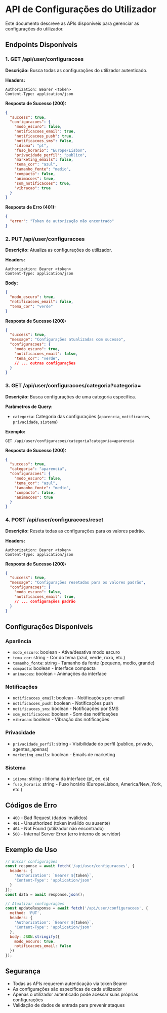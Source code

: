 # API de Configurações do Utilizador

Este documento descreve as APIs disponíveis para gerenciar as configurações do utilizador.

## Endpoints Disponíveis

### 1. GET /api/user/configuracoes
**Descrição:** Busca todas as configurações do utilizador autenticado.

**Headers:**
```
Authorization: Bearer <token>
Content-Type: application/json
```

**Resposta de Sucesso (200):**
```json
{
  "success": true,
  "configuracoes": {
    "modo_escuro": false,
    "notificacoes_email": true,
    "notificacoes_push": true,
    "notificacoes_sms": false,
    "idioma": "pt",
    "fuso_horario": "Europe/Lisbon",
    "privacidade_perfil": "publico",
    "marketing_emails": false,
    "tema_cor": "azul",
    "tamanho_fonte": "medio",
    "compacto": false,
    "animacoes": true,
    "som_notificacoes": true,
    "vibracao": true
  }
}
```

**Resposta de Erro (401):**
```json
{
  "error": "Token de autorização não encontrado"
}
```

### 2. PUT /api/user/configuracoes
**Descrição:** Atualiza as configurações do utilizador.

**Headers:**
```
Authorization: Bearer <token>
Content-Type: application/json
```

**Body:**
```json
{
  "modo_escuro": true,
  "notificacoes_email": false,
  "tema_cor": "verde"
}
```

**Resposta de Sucesso (200):**
```json
{
  "success": true,
  "message": "Configurações atualizadas com sucesso",
  "configuracoes": {
    "modo_escuro": true,
    "notificacoes_email": false,
    "tema_cor": "verde",
    // ... outras configurações
  }
}
```

### 3. GET /api/user/configuracoes/categoria?categoria=<categoria>
**Descrição:** Busca configurações de uma categoria específica.

**Parâmetros de Query:**
- `categoria`: Categoria das configurações (`aparencia`, `notificacoes`, `privacidade`, `sistema`)

**Exemplo:**
```
GET /api/user/configuracoes/categoria?categoria=aparencia
```

**Resposta de Sucesso (200):**
```json
{
  "success": true,
  "categoria": "aparencia",
  "configuracoes": {
    "modo_escuro": false,
    "tema_cor": "azul",
    "tamanho_fonte": "medio",
    "compacto": false,
    "animacoes": true
  }
}
```

### 4. POST /api/user/configuracoes/reset
**Descrição:** Reseta todas as configurações para os valores padrão.

**Headers:**
```
Authorization: Bearer <token>
Content-Type: application/json
```

**Resposta de Sucesso (200):**
```json
{
  "success": true,
  "message": "Configurações resetadas para os valores padrão",
  "configuracoes": {
    "modo_escuro": false,
    "notificacoes_email": true,
    // ... configurações padrão
  }
}
```

## Configurações Disponíveis

### Aparência
- `modo_escuro`: boolean - Ativa/desativa modo escuro
- `tema_cor`: string - Cor do tema (azul, verde, roxo, etc.)
- `tamanho_fonte`: string - Tamanho da fonte (pequeno, medio, grande)
- `compacto`: boolean - Interface compacta
- `animacoes`: boolean - Animações da interface

### Notificações
- `notificacoes_email`: boolean - Notificações por email
- `notificacoes_push`: boolean - Notificações push
- `notificacoes_sms`: boolean - Notificações por SMS
- `som_notificacoes`: boolean - Som das notificações
- `vibracao`: boolean - Vibração das notificações

### Privacidade
- `privacidade_perfil`: string - Visibilidade do perfil (publico, privado, agentes_apenas)
- `marketing_emails`: boolean - Emails de marketing

### Sistema
- `idioma`: string - Idioma da interface (pt, en, es)
- `fuso_horario`: string - Fuso horário (Europe/Lisbon, America/New_York, etc.)

## Códigos de Erro

- `400` - Bad Request (dados inválidos)
- `401` - Unauthorized (token inválido ou ausente)
- `404` - Not Found (utilizador não encontrado)
- `500` - Internal Server Error (erro interno do servidor)

## Exemplo de Uso

```javascript
// Buscar configurações
const response = await fetch('/api/user/configuracoes', {
  headers: {
    'Authorization': `Bearer ${token}`,
    'Content-Type': 'application/json'
  }
});
const data = await response.json();

// Atualizar configurações
const updateResponse = await fetch('/api/user/configuracoes', {
  method: 'PUT',
  headers: {
    'Authorization': `Bearer ${token}`,
    'Content-Type': 'application/json'
  },
  body: JSON.stringify({
    modo_escuro: true,
    notificacoes_email: false
  })
});
```

## Segurança

- Todas as APIs requerem autenticação via token Bearer
- As configurações são específicas de cada utilizador
- Apenas o utilizador autenticado pode acessar suas próprias configurações
- Validação de dados de entrada para prevenir ataques
